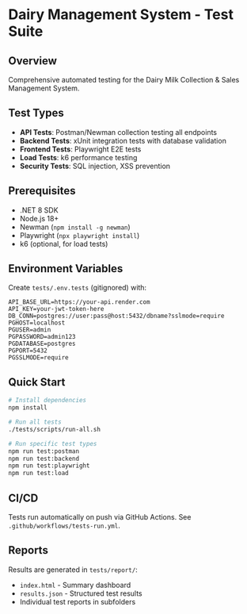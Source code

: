 # Dairy Management System - Test Suite

## Overview
Comprehensive automated testing for the Dairy Milk Collection & Sales Management System.

## Test Types
- **API Tests**: Postman/Newman collection testing all endpoints
- **Backend Tests**: xUnit integration tests with database validation
- **Frontend Tests**: Playwright E2E tests
- **Load Tests**: k6 performance testing
- **Security Tests**: SQL injection, XSS prevention

## Prerequisites
- .NET 8 SDK
- Node.js 18+
- Newman (`npm install -g newman`)
- Playwright (`npx playwright install`)
- k6 (optional, for load tests)

## Environment Variables
Create `tests/.env.tests` (gitignored) with:
```
API_BASE_URL=https://your-api.render.com
API_KEY=your-jwt-token-here
DB_CONN=postgres://user:pass@host:5432/dbname?sslmode=require
PGHOST=localhost
PGUSER=admin
PGPASSWORD=admin123
PGDATABASE=postgres
PGPORT=5432
PGSSLMODE=require
```

## Quick Start
```bash
# Install dependencies
npm install

# Run all tests
./tests/scripts/run-all.sh

# Run specific test types
npm run test:postman
npm run test:backend
npm run test:playwright
npm run test:load
```

## CI/CD
Tests run automatically on push via GitHub Actions. See `.github/workflows/tests-run.yml`.

## Reports
Results are generated in `tests/report/`:
- `index.html` - Summary dashboard
- `results.json` - Structured test results
- Individual test reports in subfolders